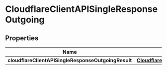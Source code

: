 # CloudflareClientAPISingleResponseOutgoing

## Properties
Name | Type | Description | Notes
------------ | ------------- | ------------- | -------------
**cloudflareClientAPISingleResponseOutgoingResult** | [**CloudflareClientAPISingleResponseOutgoingResult**](CloudflareClientAPISingleResponseOutgoingResult.md) |  |  [optional]
